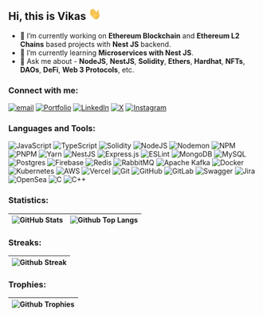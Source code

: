## Hi, this is Vikas <img src="https://raw.githubusercontent.com/ABSphreak/ABSphreak/master/gifs/Hi.gif" width="25px" height="25px"/>
- 🔭 I’m currently working on **Ethereum Blockchain** and **Ethereum L2 Chains** based projects with **Nest JS** backend.
- 🌱 I’m currently learning **Microservices with Nest JS**.
- 💬 Ask me about - **NodeJS**, **NestJS**, **Solidity**, **Ethers**, **Hardhat**, **NFTs**, **DAOs**, **DeFi**, **Web 3 Protocols**, etc.

### Connect with me:
[![email](https://img.shields.io/badge/Email-D14836?style=for-the-badge&logo=gmail&logoColor=white)](mailto:mail.ervikassingh@gmail.com) 
[![Portfolio](https://img.shields.io/badge/Portfolio-1E3A8A.svg?style=for-the-badge&logo=portfolio&logoColor=white)](https://ervikassingh-portfolio.vercel.app/) 
[![LinkedIn](https://img.shields.io/badge/LinkedIn-%230077B5.svg?style=for-the-badge&logo=linkedin&logoColor=white)](https://linkedin.com/in/ervikassingh) 
[![X](https://img.shields.io/badge/X-black.svg?style=for-the-badge&logo=X&logoColor=white)](https://x.com/wiekkii) 
[![Instagram](https://img.shields.io/badge/Instagram-%23E4405F.svg?style=for-the-badge&logo=Instagram&logoColor=white)](https://instagram.com/wiekki) 

### Languages and Tools:
![JavaScript](https://img.shields.io/badge/javascript-%23323330.svg?style=for-the-badge&logo=javascript&logoColor=%23F7DF1E) 
![TypeScript](https://img.shields.io/badge/typescript-%23007ACC.svg?style=for-the-badge&logo=typescript&logoColor=white) 
![Solidity](https://img.shields.io/badge/Solidity-%23363636.svg?style=for-the-badge&logo=solidity&logoColor=white) 
![NodeJS](https://img.shields.io/badge/node.js-6DA55F?style=for-the-badge&logo=node.js&logoColor=white) 
![Nodemon](https://img.shields.io/badge/NODEMON-%23323330.svg?style=for-the-badge&logo=nodemon&logoColor=%BBDEAD) 
![NPM](https://img.shields.io/badge/NPM-%23CB3837.svg?style=for-the-badge&logo=npm&logoColor=white) 
![PNPM](https://img.shields.io/badge/pnpm-%234a4a4a.svg?style=for-the-badge&logo=pnpm&logoColor=f69220) 
![Yarn](https://img.shields.io/badge/yarn-%232C8EBB.svg?style=for-the-badge&logo=yarn&logoColor=white) 
![NestJS](https://img.shields.io/badge/nestjs-%23E0234E.svg?style=for-the-badge&logo=nestjs&logoColor=white) 
![Express.js](https://img.shields.io/badge/express.js-%23404d59.svg?style=for-the-badge&logo=express&logoColor=%2361DAFB) 
![ESLint](https://img.shields.io/badge/ESLint-4B3263?style=for-the-badge&logo=eslint&logoColor=white)
![MongoDB](https://img.shields.io/badge/MongoDB-%234ea94b.svg?style=for-the-badge&logo=mongodb&logoColor=white) 
![MySQL](https://img.shields.io/badge/mysql-4479A1.svg?style=for-the-badge&logo=mysql&logoColor=white) 
![Postgres](https://img.shields.io/badge/postgres-%23316192.svg?style=for-the-badge&logo=postgresql&logoColor=white) 
![Firebase](https://img.shields.io/badge/firebase-%23039BE5.svg?style=for-the-badge&logo=firebase) 
![Redis](https://img.shields.io/badge/redis-%23DD0031.svg?style=for-the-badge&logo=redis&logoColor=white) 
![RabbitMQ](https://img.shields.io/badge/rabbitmq-FF6600?style=for-the-badge&logo=rabbitmq&logoColor=white) 
![Apache Kafka](https://img.shields.io/badge/Apache%20Kafka-000?style=for-the-badge&logo=apachekafka) 
![Docker](https://img.shields.io/badge/docker-%230db7ed.svg?style=for-the-badge&logo=docker&logoColor=white) 
![Kubernetes](https://img.shields.io/badge/kubernetes-%23326ce5.svg?style=for-the-badge&logo=kubernetes&logoColor=white) 
![AWS](https://img.shields.io/badge/AWS-%23FF9900.svg?style=for-the-badge&logo=amazon-aws&logoColor=white) 
![Vercel](https://img.shields.io/badge/vercel-%23000000.svg?style=for-the-badge&logo=vercel&logoColor=white) 
![Git](https://img.shields.io/badge/git-%23F05033.svg?style=for-the-badge&logo=git&logoColor=white) 
![GitHub](https://img.shields.io/badge/github-%23121011.svg?style=for-the-badge&logo=github&logoColor=white) 
![GitLab](https://img.shields.io/badge/gitlab-%23181717.svg?style=for-the-badge&logo=gitlab&logoColor=white) 
![Swagger](https://img.shields.io/badge/-Swagger-%23Clojure?style=for-the-badge&logo=swagger&logoColor=white)
![Jira](https://img.shields.io/badge/jira-%230A0FFF.svg?style=for-the-badge&logo=jira&logoColor=white) 
![OpenSea](https://img.shields.io/badge/OpenSea-%232081E2.svg?style=for-the-badge&logo=opensea&logoColor=white) 
![C](https://img.shields.io/badge/c-%2300599C.svg?style=for-the-badge&logo=c&logoColor=white) 
![C++](https://img.shields.io/badge/c++-%2300599C.svg?style=for-the-badge&logo=c%2B%2B&logoColor=white) 

### Statistics:
| <img src="https://github-readme-stats.vercel.app/api?username=ervikassingh&theme=yeblu&hide_border=true&include_all_commits=true" alt="GitHub Stats" title="Github Stats"/> | <img src="https://github-readme-stats.vercel.app/api/top-langs/?username=ervikassingh&theme=yeblu&hide_border=true&include_all_commits=true&layout=compact&hide=jupyter%20notebook" alt="Github Top Langs" title="Github Top Langs"/> |
| ------------- | ------------- |

### Streaks:
| <img src="https://nirzak-streak-stats.vercel.app/api?user=ervikassingh&theme=yeblu&hide_border=true" alt="Github Streak" title="Github Streak"/> |
| ------------- |

### Trophies:
| <img src="https://github-profile-trophy.vercel.app/?username=ervikassingh&theme=algolia&no-frame=true&no-bg=false&margin-w=4&column=6" alt="Github Trophies" title="Github Trophies"/> |
| ------------- |

